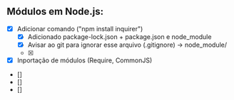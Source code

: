 
## Módulos em Node.js:
- [x] Adicionar comando ("npm install inquirer")
    - [x] Adicionado package-lock.json + package.json e node_module
    - [x] Avisar ao git para ignorar esse arquivo (.gitignore) -> node_module/
    - [x]

- [x] Inportação de módulos (Require, CommonJS)
- []
- []
- []